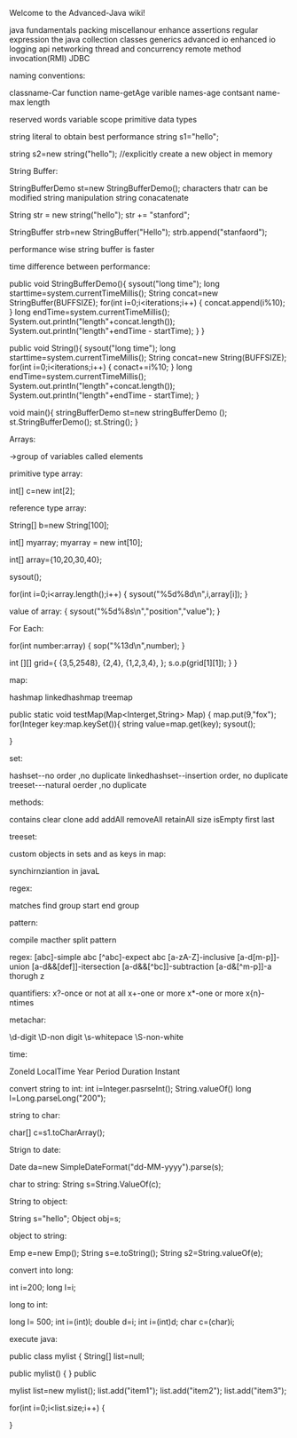 Welcome to the Advanced-Java wiki!



java fundamentals
packing
miscellanour enhance
assertions
regular expression
the java collection classes
generics
advanced io
enhanced io
logging api
networking
thread and concurrency
remote method invocation(RMI)
JDBC


naming conventions:

classname-Car
function name-getAge
varible names-age
contsant name-max length

reserved words
variable scope
primitive data types


string literal to obtain best performance
string s1="hello";

string s2=new string("hello");  //explicitly create a new object in memory

String Buffer:

StringBufferDemo st=new StringBufferDemo();
characters thatr can be modified
string manipulation 
string conacatenate

String str = new string("hello");
str += "stanford";

StringBuffer strb=new StringBuffer("Hello");
strb.append("stanfaord");

performance wise string buffer is faster

time difference between performance:


public void StringBufferDemo(){
sysout("long time");
long starttime=system.currentTimeMillis();
String concat=new StringBuffer(BUFFSIZE);
for(int i=0;i<iterations;i++)
{
concat.append(i%10);
}
long endTime=system.currentTimeMillis();
System.out.println("length"+concat.length());
System.out.println("length"+endTime - startTime);
}
}


public void String(){
sysout("long time");
long starttime=system.currentTimeMillis();
String concat=new String(BUFFSIZE);
for(int i=0;i<iterations;i++)
{
conact+=i%10;
}
long endTime=system.currentTimeMillis();
System.out.println("length"+concat.length());
System.out.println("length"+endTime - startTime);
}

void main(){
stringBufferDemo st=new stringBufferDemo ();
st.StringBufferDemo();
st.String();
}


Arrays:


->group of variables called elements

primitive type array:

int[] c=new int[2];

reference type array:

String[] b=new String[100];

int[] myarray;
myarray = new int[10];

int[] array={10,20,30,40};


sysout();

for(int i=0;i<array.length();i++)
{
sysout("%5d%8d\n",i,array[i]);
}

value of array:
{
sysout("%5d%8s\n","position","value");
}

For Each:

for(int number:array)
{
sop("%13d\n",number);
}

int [][] grid={
{3,5,2548},
{2,4},
{1,2,3,4},
};
s.o.p(grid[1][1]);
}
}


map:

hashmap
linkedhashmap
treemap

public static void testMap(Map<Interget,String> Map)
{
map.put(9,"fox");
for(Integer key:map.keySet()){
string value=map.get(key);
sysout();

}


set:

hashset--no order ,no duplicate
linkedhashset--insertion order, no duplicate
treeset---natural oerder ,no duplicate

methods:

contains
clear
clone
add
addAll
removeAll
retainAll
size
isEmpty
first
last


treeset:

custom objects in sets and as keys in map:


synchirnziantion in javaL


regex:

matches
find
group
start
end
group

pattern:

compile
macther
split
pattern

regex:
[abc]-simple abc
[^abc]-expect abc
[a-zA-Z]-inclusive
[a-d[m-p]]-union
[a-d&&[def]]-itersection
[a-d&&[^bc]]-subtraction
[a-d&[^m-p]]-a thorugh z


quantifiers:
x?-once or not at all
x+-one or more
x*-one or more
x{n}- ntimes

metachar:

\d-digit
\D-non digit
\s-whitepace
\S-non-white

time:

ZoneId
LocalTime
Year
Period
Duration
Instant

convert string to int:
int i=Integer.pasrseInt();
String.valueOf()
long l=Long.parseLong("200");

string to char:

char[] c=s1.toCharArray();

Strign to  date:

Date da=new SimpleDateFormat("dd-MM-yyyy").parse(s);

char to string:
String s=String.ValueOf(c);

String to object:

String s="hello";
Object obj=s;

object to string:

Emp e=new Emp();
String s=e.toString();
String s2=String.valueOf(e);

convert into long:

int i=200;
long l=i;

long to int:

long l= 500;
int i=(int)l;
double d=i;
int i=(int)d;
char c=(char)i;

execute java:

public class mylist
{
String[] list=null;

public mylist()
{
}
public 

mylist list=new mylist();
list.add("item1");
list.add("item2");
list.add("item3");

for(int i=0;i<list.size;i++)
{

}



